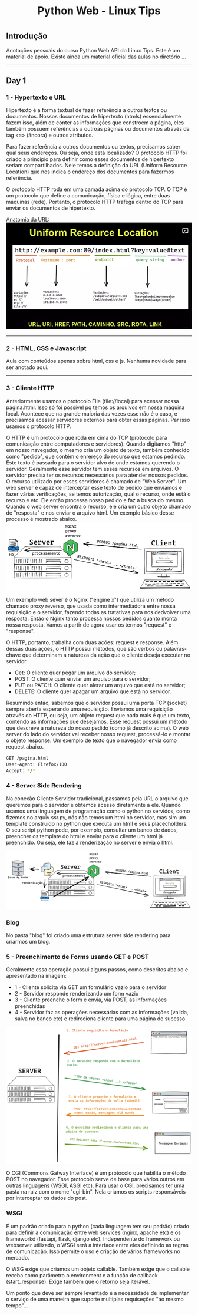 <center><h1>Python Web - Linux Tips<h1></center>

## Introdução

Anotações pessoais do curso Python Web API do Linux Tips. Este é um material de apoio. Existe ainda um material oficial das aulas no diretório ...

---
## Day 1

### 1 - Hypertexto e URL

Hipertexto é a forma textual de fazer referência a outros textos ou documentos. Nossos documentos de hipertexto (htmls) essencialmente fazem isso, além de conter as informações que constroem a página, eles também possuem referências a outroas páginas ou documentos através da tag \<a> (âncora) e outros atributos.

Para fazer referência a outros documentos ou textos, precisamos saber qual seus endereços. Ou seja, onde está localizado? O protocolo HTTP foi criado a princípio para definir como esses documentos de hipertexto seriam compartilhados. Nele temos a definição da URL (Uniform Resource Location) que nos indica o endereço dos documentos para fazermos referência.

O protocolo HTTP roda em uma camada acima do protocolo TCP. O TCP é um protocolo que define a comunicação, física e lógica, entre duas máquinas (rede). Portanto, o protocolo HTTP trafega dentro do TCP para enviar os documentos de hipertexto.

Anatomia da URL:
![alt text for screen readers](imgs/ex1.png "URL anatomy")

---

### 2 - HTML, CSS e Javascript

Aula com conteúdos apenas sobre html, css e js. Nenhuma novidade para ser anotado aqui.

---

### 3 - Cliente HTTP

Anteriormente usamos o protocolo File (file://local) para acessar nossa pagina.html. Isso só foi possível pq temos os arquivos em nossa máquina local. Acontece que na grande maioria das vezes esse não é o caso, e precisamos acessar servidores externos para obter essas páginas. Par isso usamos o protocolo HTTP.

O HTTP é um protocolo que roda em cima do TCP (protocolo para comunicação entre computadores e servidores). Quando digitamos "http" em nosso navegador, o mesmo cria um objeto de texto, também conhecido como "pedido", que contém o enrereço do recurso que estamos pedindo. Este texto é passado para o servidor alvo de onde estamos querendo o servidor. Geralmente esse servidor tem esses recursos em arquivos. O servidor precisa ter os recursos necessários para atender nossos pedidos. O recurso utilizado por esses servidores é chamado de "Web Server". Um web server é capaz de interceptar esse texto de pedido que enviamos e fazer várias verificações, se temos autorização, qual o recurso, onde está o recurso e etc. Ele então processa nosso pedido e faz a busca do mesmo. Quando o web server encontra o recurso, ele cria um outro objeto chamado de "resposta" e nos enviar o arquivo html. Um exemplo básico desse processo é mostrado abaixo.
![alt text for screen readers](imgs/proxy_reverso.png "URL anatomy")

Um exemplo web sever é o Nginx ("engine x") que utiliza um método chamado proxy reverso, que usada como intermediadora entre nossa requisição e o servidor, fazendo todas as tratativas para nos dedvolver uma resposta. Então o Nginx tanto processa nossos pedidos quanto monta nossa resposta. Vamos a partir de agora usar os termos "request" e "response".

O HTTP, portanto, trabalha com duas ações: request e response. Além dessas duas ações, o HTTP possui métodos, que são verbos ou palavras-chave que determinam a natureza da ação que o cliente deseja executar no servidor.
- Get: O cliente quer pegar um arquivo do servidor;
- POST: O cliente quer enviar um arquivo para o servidor;
- PUT ou PATCH: O cliente quer alerar um arquivo que está no servidor;
- DELETE: O cliente quer apagar um arquivo que está no servidor.

Resumindo então, sabemos que o servidor possui uma porta TCP (socket) sempre aberta esperando uma requisição. Enviamos uma requisição através do HTTP, ou seja, um objeto request que nada mais é que um texto, contendo as informações que desejamos. Esse request possui um método que descreve a natureza do nosso pedido (como já descrito acima). O web server do lado do servidor vai receber nosso request, processá-lo e montar o objeto response. Um exemplo de texto que o navegador envia como request abaixo.
 ```bash
GET /pagina.html
User-Agent: Firefox/100
Accept: */*
 ```
### 4 - Server Side Rendering

Na conexão Cliente Servidor tradicional, passamos pela URL o arquivo que queremos para o servidor e obtemos acesso diretamente a ele. Quando usamos uma linguagem de programação como o python no servidos, como fizemos no arquiv ssr.py, nós não temos um html no servidor, mas sim um template construído no python que executa um html e seus placecholders. O seu script python pode, por exemplo, consultar um banco de dados, preencher os template do html e enviar para o cliente um html já preenchido. Ou seja, ele faz a renderização no server e envia o html.

![alt text for screen readers](imgs/ssr.png "URL anatomy")
 

 ### Blog

 No pasta "blog" foi criado uma estrutura server side rendering para criarmos um blog.

 ### 5 - Preenchimento de Forms usando GET e POST

 Geralmente essa operação possui alguns passos, como descritos abaixo e apresentado na imagem:

- 1 - Cliente solicita via GET um formulário vazio para o servidor
- 2 - Servidor responde renderizando um form vazio
- 3 - Cliente preenche o form e envia, via POST, as informações preenchidas
- 4 - Servidor faz as operações necessárias com as informações (valida, salva no banco etc) e redireciona cliente para uma página de sucesso
 
 ![alt text for screen readers](imgs/form.png "Forms")

 O CGI (Commons Gatway Interface) é um protocolo que habilita o método POST no navegador. Esse protocolo serve de base para vários outros em outras linguagens (WSGI, ASGI etc). Para usar o CGI, precisamos ter uma pasta na raiz com o nome "cgi-bin". Nela criamos os scripts responsáveis por interceptar os dados do post.

 ### WSGI

 É um padrão criado para o python (cada linguagem tem seu padrão) criado para definir a comunicação entre web services (nginx, apache etc) e os frameworkd (fastapi, flask, django etc). Independente do framework ou webserver utilizado, o WSGI será a interface entre eles definindo as regras de comunicação. Isso permite o uso e criação de vários frameworks no mercado.

 O WSG exige que criamos um objeto callable. Também exige que o callable receba como parâmetro o environment e a função de callback (start_response). Exige também que o retorno seja iterável.

 Um ponto que deve ser sempre levantado é a necessidade de implementar o serviço de uma maneira que suporte multiplas requiseções "ao mesmo tempo"...